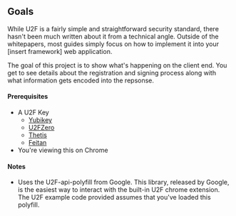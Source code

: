 ## Goals

While U2F is a fairly simple and straightforward security standard, there hasn't been much written about it from a technical angle. Outside of the whitepapers, most guides simply focus on how to implement it into your [insert framework] web application.

The goal of this project is to show what's happening on the client end. You get to see details about the registration and signing process along with what information gets encoded into the repsonse.

#### Prerequisites

- A U2F Key
  - [Yubikey](https://www.amazon.com/gp/product/B00NLKA0D8)
  - [U2FZero](https://www.amazon.com/gp/product/B01L9DUPK6)
  - [Thetis](https://www.amazon.com/gp/product/B06XHTKFH3)
  - [Feitan](https://www.amazon.com/gp/product/B01M1R5LRD)
- You're viewing this on Chrome


#### Notes

- Uses the U2F-api-polyfill from Google. This library, released by Google, is the easiest way to interact with the built-in U2F chrome extension. The U2F example code provided assumes that you've loaded this polyfill.

